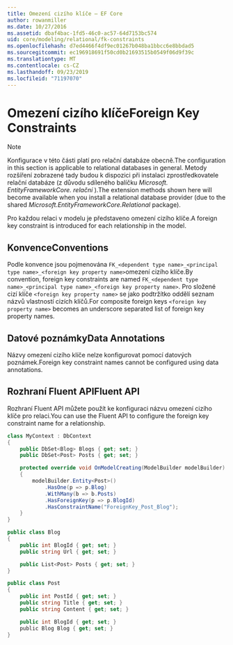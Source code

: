```yaml
---
title: Omezení cizího klíče – EF Core
author: rowanmiller
ms.date: 10/27/2016
ms.assetid: dbaf4bac-1fd5-46c0-ac57-64d7153bc574
uid: core/modeling/relational/fk-constraints
ms.openlocfilehash: d7ed4466f4df9ec01267b048ba1bbcc6e8bbdad5
ms.sourcegitcommit: ec196918691f50cd0b21693515b0549f06d9f39c
ms.translationtype: MT
ms.contentlocale: cs-CZ
ms.lasthandoff: 09/23/2019
ms.locfileid: "71197070"
---
```

# <a name="foreign-key-constraints"></a><span data-ttu-id="2bdc3-102">Omezení cizího klíče</span><span class="sxs-lookup"><span data-stu-id="2bdc3-102">Foreign Key Constraints</span></span>

> [!NOTE]  
> <span data-ttu-id="2bdc3-103">Konfigurace v této části platí pro relační databáze obecně.</span><span class="sxs-lookup"><span data-stu-id="2bdc3-103">The configuration in this section is applicable to relational databases in general.</span></span> <span data-ttu-id="2bdc3-104">Metody rozšíření zobrazené tady budou k dispozici při instalaci zprostředkovatele relační databáze (z důvodu sdíleného balíčku *Microsoft. EntityFrameworkCore. relační* ).</span><span class="sxs-lookup"><span data-stu-id="2bdc3-104">The extension methods shown here will become available when you install a relational database provider (due to the shared *Microsoft.EntityFrameworkCore.Relational* package).</span></span>

<span data-ttu-id="2bdc3-105">Pro každou relaci v modelu je představeno omezení cizího klíče.</span><span class="sxs-lookup"><span data-stu-id="2bdc3-105">A foreign key constraint is introduced for each relationship in the model.</span></span>

## <a name="conventions"></a><span data-ttu-id="2bdc3-106">Konvence</span><span class="sxs-lookup"><span data-stu-id="2bdc3-106">Conventions</span></span>

<span data-ttu-id="2bdc3-107">Podle konvence jsou pojmenována `FK_<dependent type name>_<principal type name>_<foreign key property name>`omezení cizího klíče.</span><span class="sxs-lookup"><span data-stu-id="2bdc3-107">By convention, foreign key constraints are named `FK_<dependent type name>_<principal type name>_<foreign key property name>`.</span></span> <span data-ttu-id="2bdc3-108">Pro složené cizí klíče `<foreign key property name>` se jako podtržítko oddělí seznam názvů vlastností cizích klíčů.</span><span class="sxs-lookup"><span data-stu-id="2bdc3-108">For composite foreign keys `<foreign key property name>` becomes an underscore separated list of foreign key property names.</span></span>

## <a name="data-annotations"></a><span data-ttu-id="2bdc3-109">Datové poznámky</span><span class="sxs-lookup"><span data-stu-id="2bdc3-109">Data Annotations</span></span>

<span data-ttu-id="2bdc3-110">Názvy omezení cizího klíče nelze konfigurovat pomocí datových poznámek.</span><span class="sxs-lookup"><span data-stu-id="2bdc3-110">Foreign key constraint names cannot be configured using data annotations.</span></span>

## <a name="fluent-api"></a><span data-ttu-id="2bdc3-111">Rozhraní Fluent API</span><span class="sxs-lookup"><span data-stu-id="2bdc3-111">Fluent API</span></span>

<span data-ttu-id="2bdc3-112">Rozhraní Fluent API můžete použít ke konfiguraci názvu omezení cizího klíče pro relaci.</span><span class="sxs-lookup"><span data-stu-id="2bdc3-112">You can use the Fluent API to configure the foreign key constraint name for a relationship.</span></span>

<!-- [!code-csharp[Main](samples/core/relational/Modeling/FluentAPI/Relational/RelationshipConstraintName.cs?highlight=12)] -->
``` csharp
class MyContext : DbContext
{
    public DbSet<Blog> Blogs { get; set; }
    public DbSet<Post> Posts { get; set; }

    protected override void OnModelCreating(ModelBuilder modelBuilder)
    {
        modelBuilder.Entity<Post>()
            .HasOne(p => p.Blog)
            .WithMany(b => b.Posts)
            .HasForeignKey(p => p.BlogId)
            .HasConstraintName("ForeignKey_Post_Blog");
    }
}

public class Blog
{
    public int BlogId { get; set; }
    public string Url { get; set; }

    public List<Post> Posts { get; set; }
}

public class Post
{
    public int PostId { get; set; }
    public string Title { get; set; }
    public string Content { get; set; }

    public int BlogId { get; set; }
    public Blog Blog { get; set; }
}
```
